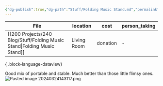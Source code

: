 ```yaml
---
{"dg-publish":true,"dg-path":"Stuff/Folding Music Stand.md","permalink":"/stuff/folding-music-stand/"}
---
```


| File                                                                        | location    | cost     | person_taking |
| --------------------------------------------------------------------------- | ----------- | -------- | ------------- |
| [[200 Projects/240 Blog/Stuff/Folding Music Stand\|Folding Music Stand]] | Living Room | donation | \-            |

{ .block-language-dataview}

Good mix of portable and stable. Much better than those little flimsy ones. 
![Pasted image 20240324143117.png](/img/user/Attachments/Pasted%20image%2020240324143117.png)